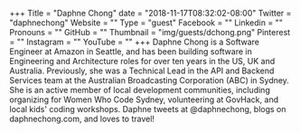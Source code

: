 +++
Title = "Daphne Chong"
date = "2018-11-17T08:32:02-08:00"
Twitter = "daphnechong"
Website = ""
Type = "guest"
Facebook = ""
Linkedin = ""
Pronouns = ""
GitHub = ""
Thumbnail = "img/guests/dchong.png"
Pinterest = ""
Instagram = ""
YouTube = ""
+++
Daphne Chong is a Software Engineer at Amazon in Seattle, and has been building software in Engineering and Architecture roles for over ten years in the US, UK and Australia. Previously, she was a Technical Lead in the API and Backend Services team at the Australian Broadcasting Corporation (ABC) in Sydney. She is an active member of local development communities, including organizing for Women Who Code Sydney, volunteering at GovHack, and local kids' coding workshops. Daphne tweets at @daphnechong, blogs on daphnechong.com, and loves to travel!
